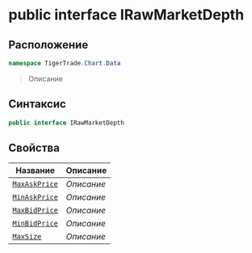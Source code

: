 
# public interface IRawMarketDepth
## Расположение
```csharp
namespace TigerTrade.Chart.Data
```



> Описание

## Синтаксис
```csharp
public interface IRawMarketDepth
```


## Свойства
| Название | Описание |
| --- | --- |
| [`MaxAskPrice`](./IRawMarketDepth.cs/Свойства/MaxAskPrice.md) | *Описание* |
| [`MinAskPrice`](./IRawMarketDepth.cs/Свойства/MinAskPrice.md) | *Описание* |
| [`MaxBidPrice`](./IRawMarketDepth.cs/Свойства/MaxBidPrice.md) | *Описание* |
| [`MinBidPrice`](./IRawMarketDepth.cs/Свойства/MinBidPrice.md) | *Описание* |
| [`MaxSize`](./IRawMarketDepth.cs/Свойства/MaxSize.md) | *Описание* |



